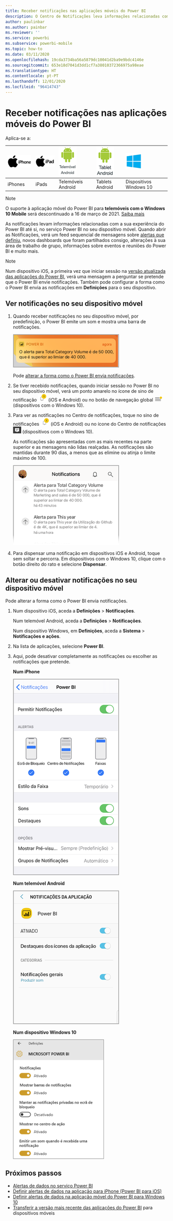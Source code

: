 ```yaml
---
title: Receber notificações nas aplicações móveis do Power BI
description: O Centro de Notificações leva informações relacionadas com a sua experiência do Power BI até si no seu dispositivo móvel.
author: paulinbar
ms.author: painbar
ms.reviewer: ''
ms.service: powerbi
ms.subservice: powerbi-mobile
ms.topic: how-to
ms.date: 03/11/2020
ms.openlocfilehash: 19cda3734ba56a5879dc10041d2ba9e9bdc4146e
ms.sourcegitcommit: 653e18d7041d3dd1cf7a38010372366975a98eae
ms.translationtype: HT
ms.contentlocale: pt-PT
ms.lasthandoff: 12/01/2020
ms.locfileid: "96414743"
---
```

# <a name="get-notifications-in-the-power-bi-mobile-apps"></a>Receber notificações nas aplicações móveis do Power BI
Aplica-se a:

| ![iPhone](./media/mobile-apps-notification-center/iphone-logo-50-px.png) | ![iPad](./media/mobile-apps-notification-center/ipad-logo-50-px.png) | ![Telemóvel Android](./media/mobile-apps-notification-center/android-phone-logo-50-px.png) | ![Tablet Android](./media/mobile-apps-notification-center/android-tablet-logo-50-px.png) | ![Windows 10](./media/mobile-apps-notification-center/win-10-logo-50-px.png) |
|:--- |:--- |:--- |:--- |:--- |
| iPhones |iPads |Telemóveis Android |Tablets Android |Dispositivos Windows 10 |

>[!NOTE]
>O suporte à aplicação móvel do Power BI para **telemóveis com o Windows 10 Mobile** será descontinuado a 16 de março de 2021. [Saiba mais](/legal/powerbi/powerbi-mobile/power-bi-mobile-app-end-of-support-for-windows-phones)

As notificações levam informações relacionadas com a sua experiência do Power BI até si, no serviço Power BI no seu dispositivo móvel. Quando abrir as Notificações, verá um feed sequencial de mensagens sobre [alertas que definiu](mobile-set-data-alerts-in-the-mobile-apps.md), novos dashboards que foram partilhados consigo, alterações à sua área de trabalho de grupo, informações sobre eventos e reuniões do Power BI e muito mais.

> [!NOTE]
> Num dispositivo iOS, a primeira vez que iniciar sessão na [versão atualizada das aplicações do Power BI](https://powerbi.microsoft.com/mobile/), verá uma mensagem a perguntar se pretende que o Power BI envie notificações. Também pode configurar a forma como o Power BI envia as notificações em **Definições** para o seu dispositivo. 
> 
> 

## <a name="view-notifications-on-your-mobile-device"></a>Ver notificações no seu dispositivo móvel
1. Quando receber notificações no seu dispositivo móvel, por predefinição, o Power BI emite um som e mostra uma barra de notificações.
   
   ![Barra de notificações](./media/mobile-apps-notification-center/power-bi-mobile-notification-banner.png)
   

   Pode [alterar a forma como o Power BI envia notificações](mobile-apps-notification-center.md#change-or-turn-off-notifications-on-your-mobile-device).
2. Se tiver recebido notificações, quando iniciar sessão no Power BI no seu dispositivo móvel, verá um ponto amarelo no ícone de sino de notificação ![sino de notificação](./media/mobile-apps-notification-center/powerbi-alert-tile-notification-icon.png) (iOS e Android) ou no botão de navegação global ![Ponto de Notificações](./media/mobile-apps-notification-center/power-bi-iphone-alert-global-nav-button.png) (dispositivos com o Windows 10). 

3. Para ver as notificações no Centro de notificações, toque no sino de notificações ![sino de notificação](./media/mobile-apps-notification-center/powerbi-alert-tile-notification-icon.png) (iOS e Android) ou no ícone do Centro de notificações ![Ícone de Notificações](./media/mobile-apps-notification-center/power-bi-windows-10-notification-icon.png) (dispositivos com o Windows 10).
   
    As notificações são apresentadas com as mais recentes na parte superior e as mensagens não lidas realçadas. As notificações são mantidas durante 90 dias, a menos que as elimine ou atinja o limite máximo de 100.
   
   ![Lista de Notificações no iOS](./media/mobile-apps-notification-center/power-bi-iphone-notifications-list.png)
4. Para dispensar uma notificação em dispositivos iOS e Android, toque sem soltar e percorra. Em dispositivos com o Windows 10, clique com o botão direito do rato e selecione **Dispensar**.

## <a name="change-or-turn-off-notifications-on-your-mobile-device"></a>Alterar ou desativar notificações no seu dispositivo móvel
Pode alterar a forma como o Power BI envia notificações.

1. Num dispositivo iOS, aceda a **Definições** > **Notificações**. 
   
    Num telemóvel Android, aceda a **Definições** > **Notificações**.
   
    Num dispositivo Windows, em **Definições**, aceda a **Sistema** > **Notificações e ações**.
2. Na lista de aplicações, selecione **Power BI**. 
3. Aqui, pode desativar completamente as notificações ou escolher as notificações que pretende.
   
    **Num iPhone**
   
    ![Captura de ecrã a mostrar um ecrã de iPhone com o título Power BI, onde pode permitir e gerir notificações.](./media/mobile-apps-notification-center/power-bi-notifications-iphone-settings.png)
   
    **Num telemóvel Android**
   
    ![Captura de ecrã a mostrar um ecrã de telemóvel Android com o título Power BI, onde pode permitir e gerir notificações.](./media/mobile-apps-notification-center/power-bi-notifications-android-settings.png)

    **Num dispositivo Windows 10**

    ![Captura de ecrã a mostrar um dispositivo Windows 10, onde pode permitir e gerir notificações do Power BI.](./media/mobile-apps-notification-center/power-bi-notifications-windows10-settings.png)

## <a name="next-steps"></a>Próximos passos
* [Alertas de dados no serviço Power BI](../../create-reports/service-set-data-alerts.md)
* [Definir alertas de dados na aplicação para iPhone (Power BI para iOS)](mobile-set-data-alerts-in-the-mobile-apps.md)
* [Definir alertas de dados na aplicação móvel do Power BI para Windows 10](mobile-set-data-alerts-in-the-mobile-apps.md)
* [Transferir a versão mais recente das aplicações do Power BI](https://powerbi.microsoft.com/mobile/) para dispositivos móveis